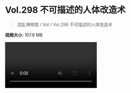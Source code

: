 # Vol.298 不可描述的人体改造术

> 混乱博物馆 / Vol / Vol.298 不可描述的人体改造术

**视频大小**: 107.8 MB

<div class="video"><video src="https://file.hsyhx.top/archive/298.mp4" controls preload>🤔 您的浏览器不支持 video 标签</video></div>